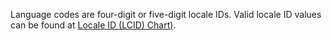 Language codes are four-digit or five-digit locale IDs. Valid locale ID values can be found at [Locale ID (LCID) Chart)](http://go.microsoft.com/fwlink/?LinkId=122128).